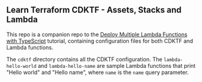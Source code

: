 ## Learn Terraform CDKTF - Assets, Stacks and Lambda

This repo is a companion repo to the [Deploy Multiple Lambda Functions with TypeScript](https://learn.hashicorp.com/tutorials/terraform/cdktf-assets-stacks-lambda?in=terraform/cdktf) tutorial, containing configuration files for both CDKTF and Lambda functions.

The `cdktf` directory contains all the CDKTF configuration. The `lambda-hello-world` and `lambda-hello-name` are sample Lambda functions that print "Hello world" and "Hello name", where `name` is the `name` query parameter.
